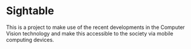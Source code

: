# Sightable

This is a project to make use of the recent developments in the Computer Vision technology and make this accessible to the society via mobile computing devices.
